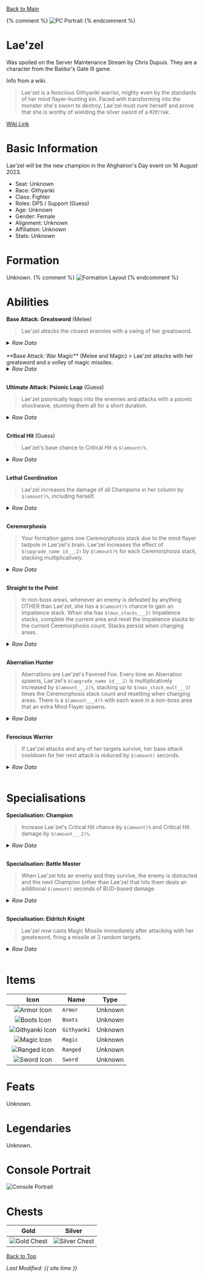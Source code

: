 [Back to Main](index.md)

{% comment %}
![PC Portrait](images/laezel/portrait.png)
{% endcomment %}

# Lae'zel

Was spoiled on the Server Maintenance Stream by Chris Dupuis. They are a character from the Baldur's Gate III game.

Info from a wiki.
> Lae'zel is a ferocious Githyanki warrior, mighty even by the standards of her mind flayer-hunting kin. Faced with transforming into the monster she's sworn to destroy, Lae'zel must cure herself and prove that she is worthy of wielding the silver sword of a Kith'rak.

[Wiki Link](https://baldursgate3.wiki.fextralife.com/Lae%27zel)

# Basic Information

Lae'zel will be the new champion in the Ahghairon's Day event on 16 August 2023.

* Seat: Unknown
* Race: Githyanki
* Class: Fighter
* Roles: DPS / Support (Guess)
* Age: Unknown
* Gender: Female
* Alignment: Unknown
* Affiliation: Unknown
* Stats: Unknown

# Formation

Unknown.
{% comment %}
![Formation Layout](images/laezel/formation.png)
{% endcomment %}

# Abilities

**Base Attack: Greatsword** (Melee)
> Lae'zel attacks the closest enemies with a swing of her greatsword.
<details><summary><em>Raw Data</em></summary>
<p>
<pre>
{
    "description": "Lae'zel attacks the closest enemies with a swing of her greatsword.",
    "long_description": "",
    "damage_modifier": 1,
    "damage_types": ["melee"],
    "graphic_id": 0,
    "target": "front",
    "aoe_radius": 0,
    "tags": ["melee"],
    "num_targets": 1,
    "animations": [{
        "melee_leap_offset": [
            -100,
            0
        ],
        "melee_sequence": "attack",
        "special_melee": "laezel",
        "melee_hit_frame": 4,
        "type": "melee_attack",
        "melee_aoe_radius": 150
    }],
    "name": "Greatsword",
    "cooldown": 8,
    "id": 655
}
</pre>
</p>
</details>
<br />
**Base Attack: War Magic** (Melee and Magic)
> Lae'zel attacks with her greatsword and a volley of magic missiles.
<details><summary><em>Raw Data</em></summary>
<p>
<pre>
{
    "description": "Lae'zel attacks with her greatsword and a volley of magic missiles.",
    "long_description": "",
    "damage_modifier": 1,
    "damage_types": [
        "melee",
        "magic"
    ],
    "graphic_id": 0,
    "target": "front",
    "aoe_radius": 0,
    "tags": [
        "melee",
        "ranged"
    ],
    "num_targets": 1,
    "animations": [{
        "melee_leap_offset": [
            -100,
            0
        ],
        "magic_shoot_offset": [
            100,
            -105
        ],
        "magic_sequence": "attack_b",
        "melee_sequence": "attack",
        "special_melee": "laezel",
        "melee_hit_frame": 4,
        "magic_shoot_frames": [
            6,
            11,
            16
        ],
        "type": "melee_attack",
        "melee_aoe_radius": 150
    }],
    "name": "War Magic",
    "cooldown": 8,
    "id": 656
}
</pre>
</p>
</details>
<br />

**Ultimate Attack: Psionic Leap** (Guess)
> Lae'zel psionically leaps into the enemies and attacks with a psionic shockwave, stunning them all for a short duration.
<details><summary><em>Raw Data</em></summary>
<p>
<pre>
{
    "description": "Lae'zel leaps into the enemies and attacks, stunning them all for a short duration.",
    "long_description": "Lae'zel psionically leaps into the enemies and attacks with a psionic shockwave, stunning them all for a short duration.",
    "damage_modifier": 1,
    "damage_types": ["melee"],
    "graphic_id": 20244,
    "target": "front",
    "aoe_radius": 0,
    "tags": [
        "ultimate",
        "melee"
    ],
    "num_targets": 1,
    "animations": [{
        "melee_leap_offset": [
            -100,
            0
        ],
        "ultimate": "laezel",
        "melee_hit_frame": 4,
        "type": "ultimate_attack",
        "melee_aoe_radius": 150
    }],
    "name": "Psionic Leap",
    "cooldown": 180,
    "id": 657
}
</pre>
</p>
</details>
<br />

**Critical Hit** (Guess)
> Lae'zel's base chance to Critical Hit is `$(amount)%`.
<details><summary><em>Raw Data</em></summary>
<p>
<pre>
{
    "effect_keys": [{"effect_string": "set_base_crit_chance,20"}],
    "requirements": "",
    "description": {"desc": "$source's base chance to Critical Hit is $(amount)%."},
    "id": 1597,
    "flavour_text": "",
    "graphic_id": 0,
    "properties": {
        "is_formation_ability": true,
        "owner_use_outgoing_description": true,
        "formation_circle_icon": false
    }
}
</pre>
</p>
</details>
<br />

**Lethal Coordination**
> Lae'zel increases the damage of all Champions in her column by `$(amount)%`, including herself.
<details><summary><em>Raw Data</em></summary>
<p>
<pre>
{
    "effect_keys": [{
        "effect_string": "hero_dps_multiplier_mult,100",
        "targets": ["col"]
    }],
    "requirements": "",
    "description": {"desc": "$source increases the damage of all Champions in her column by $(amount)%, including herself."},
    "id": 1598,
    "flavour_text": "",
    "graphic_id": 20239,
    "properties": {"is_formation_ability": true}
}
</pre>
</p>
</details>
<br />

**Ceremorphosis**
> Your formation gains one Ceremorphosis stack due to the mind flayer tadpole in Lae'zel's brain. Lae'zel increases the effect of `$(upgrade_name id___2)` by `$(amount)%` for each Ceremorphosis stack, stacking multiplicatively.
<details><summary><em>Raw Data</em></summary>
<p>
<pre>
{
    "effect_keys": [
        {"effect_string": "pre_stack_amount,100"},
        {
            "amount_expr": "upgrade_amount(12114,0)",
            "stack_title": "Total Ceremorphosis Stacks",
            "stacks_multiply": true,
            "total_title": "Total Bonus",
            "off_when_benched": true,
            "show_bonus": true,
            "amount_func": "mult",
            "stack_func": "per_ceremorphosis_stacks",
            "effect_string": "buff_upgrade,0,12113",
            "desc_forced_order": 2
        },
        {
            "stack_title": "Lae'zel Ceremorphosis Stacks",
            "manual_stacking": true,
            "stacks_multiply": false,
            "off_when_benched": true,
            "outgoing_buffs": false,
            "effect_string": "laezel_ceremorphosis_stacks,1",
            "show_stacks": true,
            "desc_forced_order": 1
        }
    ],
    "requirements": "",
    "description": {"desc": "Your formation gains one Ceremorphosis stack due to the mind flayer tadpole in $source's brain. $source increases the effect of $(upgrade_name id___2) by $(amount)% for each Ceremorphosis stack, stacking multiplicatively."},
    "id": 1599,
    "flavour_text": "",
    "graphic_id": 20237,
    "properties": {
        "indexed_effect_properties": true,
        "retain_on_slot_changed": true,
        "is_formation_ability": true,
        "default_bonus_index": 0,
        "owner_use_outgoing_description": true,
        "per_effect_index_bonuses": true
    }
}
</pre>
</p>
</details>
<br />

**Straight to the Point**
> In non-boss areas, whenever an enemy is defeated by anything OTHER than Lae'zel, she has a `$(amount)%` chance to gain an Impatience stack. When she has `$(max_stacks___2)` Impatience stacks, complete the current area and reset the Impatience stacks to the current Ceremorphosis count. Stacks persist when changing areas.
<details><summary><em>Raw Data</em></summary>
<p>
<pre>
{
    "effect_keys": [
        {"effect_string": "laezel_straight_to_the_point_chance,100"},
        {
            "stack_title": "Impatience stacks",
            "effect_string": "laezel_straight_to_the_point_stacks",
            "show_stacks": true,
            "max_stacks": 17,
            "stacks_on_trigger": "will_manually_stack"
        }
    ],
    "requirements": "",
    "description": {"desc": "In non-boss areas, whenever an enemy is defeated by anything OTHER than $source, she has a $(amount)% chance to gain an Impatience stack. When she has $(max_stacks___2) Impatience stacks, complete the current area and reset the Impatience stacks to the current Ceremorphosis count. Stacks persist when changing areas."},
    "id": 1600,
    "flavour_text": "",
    "graphic_id": 20240,
    "properties": {
        "indexed_effect_properties": true,
        "retain_on_slot_changed": true,
        "is_formation_ability": true,
        "default_bonus_index": 0,
        "owner_use_outgoing_description": true,
        "per_effect_index_bonuses": true
    }
}
</pre>
</p>
</details>
<br />

**Aberration Hunter**
> Aberrations are Lae'zel's Favored Foe. Every time an Aberration spawns, Lae'zel's `$(upgrade_name id___2)` is multiplicatively increased by `$(amount___2)%`, stacking up to `$(max_stack_mult___3)` times the Ceremorphosis stack count and resetting when changing areas. There is a `$(amount___4)%` with each wave in a non-boss area that an extra Mind Flayer spawns.
<details><summary><em>Raw Data</em></summary>
<p>
<pre>
{
    "effect_keys": [
        {
            "off_when_benched": true,
            "effect_string": "favored_foe,aberration"
        },
        {
            "stack_title": "Aberration Hunter Stacks",
            "stacks_multiply": true,
            "show_bonus": true,
            "effect_string": "buff_upgrade,100,12113",
            "more_triggers": [{
                "action": {"type": "reset"},
                "trigger": "area_changed"
            }],
            "max_stacks": 0,
            "stacks_on_trigger": {
                "is_source_favored_foe": true,
                "trigger": "favored_foe_spawned"
            }
        },
        {
            "max_stack_mult": 4,
            "effect_string": "stacks_max_stack_expr,1,per_ceremorphosis_stacks()*4"
        },
        {
            "effect_string": "laezel_aberration_hunter_spawn,33",
            "num_spawns": 1,
            "spawn_ids": [2028]
        }
    ],
    "requirements": "",
    "description": {"desc": "Aberrations are $source's Favored Foe. Every time an Aberration spawns, $source's $(upgrade_name id___2) is multiplicatively increased by $(amount___2)%, stacking up to $(max_stack_mult___3) times the Ceremorphosis stack count and resetting when changing areas. There is a $(amount___4)% with each wave in a non-boss area that an extra Mind Flayer spawns."},
    "id": 1601,
    "flavour_text": "",
    "graphic_id": 20236,
    "properties": {
        "indexed_effect_properties": true,
        "retain_on_slot_changed": true,
        "is_formation_ability": true,
        "default_bonus_index": 1,
        "owner_use_outgoing_description": true,
        "per_effect_index_bonuses": true
    }
}
</pre>
</p>
</details>
<br />

**Ferocious Warrior**
> If Lae'zel attacks and any of her targets survive, her base attack cooldown for her next attack is reduced by `$(amount)` seconds.
<details><summary><em>Raw Data</em></summary>
<p>
<pre>
{
    "effect_keys": [{
        "stack_title": "Ferocious Warrior Stacks",
        "stacks_multiply": true,
        "bonus_is_seconds": true,
        "off_when_benched": true,
        "show_bonus": true,
        "effect_string": "reduce_attack_cooldown,4",
        "percent_values": false,
        "more_triggers": [{
            "action": {"type": "reset"},
            "trigger": "owner_kill"
        }],
        "max_stacks": 1,
        "stacks_on_trigger": "owner_attack_no_kill",
        "total_bonus_amount_prefix": "-"
    }],
    "requirements": "",
    "description": {"desc": "If $source attacks and any of her targets survive, her base attack cooldown for her next attack is reduced by $(amount) seconds."},
    "id": 1602,
    "flavour_text": "",
    "graphic_id": 20238,
    "properties": {
        "is_formation_ability": true,
        "owner_use_outgoing_description": true
    }
}
</pre>
</p>
</details>
<br />

# Specialisations

**Specialisation: Champion**
> Increase Lae'zel's Critical Hit chance by `$(amount)%` and Critical Hit damage by `$(amount___2)%`.
<details><summary><em>Raw Data</em></summary>
<p>
<pre>
{
    "effect_keys": [
        {"effect_string": "buff_base_crit_chance_add,20"},
        {"effect_string": "buff_base_crit_damage_mult,100"}
    ],
    "requirements": "",
    "description": {"desc": "Increase $source's Critical Hit chance by $(amount)% and Critical Hit damage by $(amount___2)%."},
    "id": 1603,
    "flavour_text": "",
    "graphic_id": 0,
    "properties": {
        "indexed_effect_properties": true,
        "is_formation_ability": true,
        "owner_use_outgoing_description": true,
        "formation_circle_icon": false,
        "per_effect_index_bonuses": true
    }
}
</pre>
</p>
</details>
<br />

**Specialisation: Battle Master**
> When Lae'zel hits an enemy and they survive, the enemy is distracted and the next Champion (other than Lae'zel that hits them deals an additional `$(amount)` seconds of BUD-based damage.
<details><summary><em>Raw Data</em></summary>
<p>
<pre>
{
    "effect_keys": [{
        "distracted_graphic_offset": [
            -50,
            -150
        ],
        "effect_string": "laezel_battle_master,4"
    }],
    "requirements": "",
    "description": {"desc": "When $source hits an enemy and they survive, the enemy is distracted and the next Champion (other than $source) that hits them deals an additional $(amount) seconds of BUD-based damage."},
    "id": 1604,
    "flavour_text": "",
    "graphic_id": 0,
    "properties": {
        "is_formation_ability": true,
        "owner_use_outgoing_description": true,
        "formation_circle_icon": false
    }
}
</pre>
</p>
</details>
<br />

**Specialisation: Eldritch Knight**
> Lae'zel now casts Magic Missile immediately after attacking with her greatsword, firing a missile at 3 random targets.
<details><summary><em>Raw Data</em></summary>
<p>
<pre>
{
    "effect_keys": [{"effect_string": "change_base_attack,656"}],
    "requirements": "",
    "description": {"desc": "$source now casts Magic Missile immediately after attacking with her greatsword, firing a missile at 3 random targets."},
    "id": 1605,
    "flavour_text": "",
    "graphic_id": 0,
    "properties": {
        "is_formation_ability": true,
        "owner_use_outgoing_description": true,
        "formation_circle_icon": false
    }
}
</pre>
</p>
</details>
<br />

# Items

| Icon | Name | Type |
|:-:|---|---|
| ![Armor Icon](images/laezel/20251.png) | `Armor` | Unknown |
| ![Boots Icon](images/laezel/20254.png) | `Boots` | Unknown |
| ![Githyanki Icon](images/laezel/20257.png) | `Githyanki` | Unknown |
| ![Magic Icon](images/laezel/20260.png) | `Magic` | Unknown |
| ![Ranged Icon](images/laezel/20263.png) | `Ranged` | Unknown |
| ![Sword Icon](images/laezel/20266.png) | `Sword` | Unknown |

# Feats

Unknown.

# Legendaries

Unknown.

# Console Portrait

![Console Portrait](images/laezel/console.png)

# Chests

| Gold | Silver |
|---|---|
| ![Gold Chest](images/laezel/chest_gold.png) | ![Silver Chest](images/laezel/chest_silver.png) |

[Back to Top](#top)

*Last Modified: {{ site.time }}*